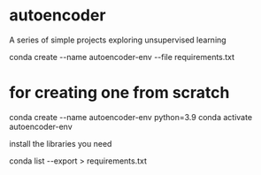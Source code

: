 # autoencoder
 A series of simple projects exploring unsupervised learning

conda create --name autoencoder-env --file requirements.txt


# for creating one from scratch

conda create --name autoencoder-env python=3.9
conda activate autoencoder-env

install the libraries you need

conda list --export > requirements.txt

